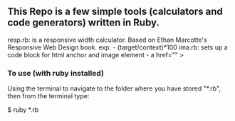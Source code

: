 ## This Repo is a few simple tools (calculators and code generators) written in Ruby. 

resp.rb: is a responsive width calculator. Based on Ethan Marcotte's Responsive Web Design book. exp. - (target/context)*100
ima.rb: sets up a code block for html anchor and image element - a href="" ><img src="" alt=""  /></a> 


### To use (with ruby installed)

Using the terminal to navigate to the folder where you have stored "*.rb", then from the terminal type:

$ ruby *.rb

